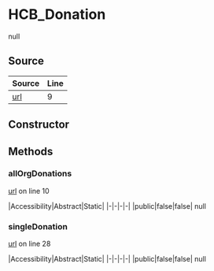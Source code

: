 # HCB_Donation

null
## Source
|Source|Line|
|-|-|
|[url](https://github.com/devramsean0/hcb.js/blob/dfef3ef/src/api_endpoints/donation.ts#L9)|9|
## Constructor
## Methods
### allOrgDonations
[url](https://github.com/devramsean0/hcb.js/blob/dfef3ef/src/api_endpoints/donation.ts#L10) on line 10  

|Accessibility|Abstract|Static|
|-|-|-|-|
|public|false|false|
null

### singleDonation
[url](https://github.com/devramsean0/hcb.js/blob/dfef3ef/src/api_endpoints/donation.ts#L28) on line 28  

|Accessibility|Abstract|Static|
|-|-|-|-|
|public|false|false|
null
